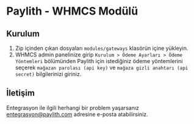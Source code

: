 # Paylith - WHMCS Modülü

## Kurulum

1.  Zip içinden çıkan dosyaları `modules/gateways` klasörün içine yükleyin.
2.  WHMCS admin panelinize girip `Kurulum > Ödeme Ayarları > Ödeme Yöntemleri` bölümünden Paylith için istediğiniz ödeme yöntemlerini seçerek `mağazan parolası (api key)` ve `mağaza gizli anahtarı (api secret)` bilgilerinizi giriniz.

## İletişim

Entegrasyon ile ilgili herhangi bir problem yaşarsanız entegrasyon@paylith.com adresine e-posta atabilirsiniz.
